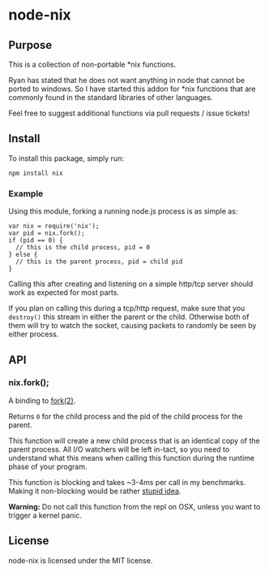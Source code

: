 # node-nix

## Purpose

This is a collection of non-portable *nix functions.

Ryan has stated that he does not want anything in node that cannot be ported
to windows. So I have started this addon for *nix functions that are commonly
found in the standard libraries of other languages.

Feel free to suggest additional functions via pull requests / issue tickets!

## Install

To install this package, simply run:

    npm install nix

### Example

Using this module, forking a running node.js process is as simple as:

    var nix = require('nix');
    var pid = nix.fork();
    if (pid == 0) {
      // this is the child process, pid = 0
    } else {
      // this is the parent process, pid = child pid
    }

Calling this after creating and listening on a simple http/tcp server should
work as expected for most parts.

If you plan on calling this during a tcp/http request, make sure that you
`destroy()` this stream in either the parent or the child. Otherwise
both of them will try to watch the socket, causing packets to randomly be
seen by either process.

## API

### nix.fork();

A binding to [fork(2)](http://linux.die.net/man/2/fork).

Returns `0` for the child process and the pid of the child process for the
parent.

This function will create a new child process that is an identical copy of the
parent process. All I/O watchers will be left in-tact, so you need to
understand what this means when calling this function during the runtime
phase of your program.

This function is blocking and takes ~3-4ms per call in my benchmarks. Making
it non-blocking would be rather [stupid idea](http://unix.derkeiler.com/Newsgroups/comp.unix.programmer/2003-09/0672.html).

**Warning:** Do not call this function from the repl on OSX, unless you want
to trigger a kernel panic.

## License

node-nix is licensed under the MIT license.
